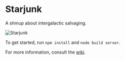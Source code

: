 # Starjunk #

A shmup about intergalactic salvaging.

![Starjunk](http://i.imgur.com/oaE44Ay.png)

To get started, run ``npm install`` and ``node build server``.

For more information, consult the [wiki](https://github.com/mocsarcade/starjunk/wiki).
